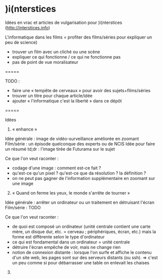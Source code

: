 )i(nterstices
=============

Idées en vrac et articles de vulgarisation pour )i(nterstices (http://interstices.info)

L'informatique dans les films = profiter des films/séries pour expliquer un peu
de science)
- trouver un film avec un cliché ou une scène
- expliquer ce qui fonctionne / ce qui ne fonctionne pas
- pas de point de vue moralisateur

=====

TODO :
- faire une « tempête de cerveaux » pour avoir des sujets+films/séries
- trouver un titre pour chaque article/idée
- ajouter « l'informatique c'est la liberté » dans ce dépôt

=====

Idées

1. « enhance »

Idée générale : image de vidéo-surveillance améliorée en zoomant
Film/série : un épisode quelconque des experts ou de NCIS
Idée pour faire un résumé td;dr : l'image tirée de Futurama sur le sujet

Ce que l'on veut raconter :
- codage d'une image : comment est-ce fait ?
- qu'est-ce qu'un pixel ? qu'est-ce que da résolution ? la définition ?
- on ne peut pas gagner de l'information supplémentaire en zoomant sur une
  image


2. « Quand on ferme les yeux, le monde s'arrête de tourner »

Idée générale : arrêter un ordinateur ou un traitement en détruisant l'écran
Film/série : TODO

Ce que l'on veut raconter :
- de quoi est composé un ordinateur (unité centrale contient une carte mère, un
  disque dur, etc. = cerveau ; périphériques, écran, etc.) mais la forme est
  différente selon le type d'ordinateur
- ce qui est fondamental dans un ordinateur = unité centrale
- détruire l'écran empêche de voir, mais ne change rien
- notion de connexion distante : lorsque l'on surfe et affiche le contenu d'un
  site web, les pages sont sur des serveurs distants (ou ssh).
=> c'est un peu comme si pour débarrasser une table on enlevait les chaises


3. 

